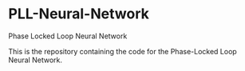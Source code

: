 # PLL-Neural-Network
Phase Locked Loop Neural Network

This is the repository containing the code for the Phase-Locked Loop Neural Network.
